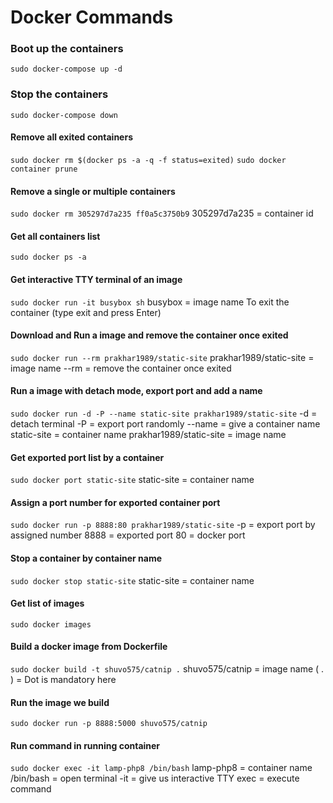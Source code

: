 # Docker Commands


### Boot up the containers
`sudo docker-compose up -d`


### Stop the containers
`sudo docker-compose down`

#### Remove all exited containers 
`sudo docker rm $(docker ps -a -q -f status=exited)`
`sudo docker container prune`


#### Remove a single or multiple containers
`sudo docker rm 305297d7a235 ff0a5c3750b9`
305297d7a235 = container id


#### Get all containers list
`sudo docker ps -a`


#### Get interactive TTY terminal of an image
`sudo docker run -it busybox sh`
busybox = image name
To exit the container (type exit and press Enter)



#### Download and Run a image and remove the container once exited 
`sudo docker run --rm prakhar1989/static-site`
prakhar1989/static-site = image name
--rm = remove the container once exited


#### Run a image with detach mode, export port and add a name
`sudo docker run -d -P --name static-site prakhar1989/static-site`
-d = detach terminal
-P = export port randomly
--name = give a container name
static-site = container name
prakhar1989/static-site = image name


#### Get exported port list by a container
`sudo docker port static-site`
static-site = container name


#### Assign a port number for exported container port
`sudo docker run -p 8888:80 prakhar1989/static-site`
-p = export port by assigned number
8888 = exported port
80 = docker port


#### Stop a container by container name
`sudo docker stop static-site`
static-site = container name


#### Get list of images
`sudo docker images`


#### Build a docker image from Dockerfile
`sudo docker build -t shuvo575/catnip .`
shuvo575/catnip = image name
( . ) = Dot is mandatory here

 
#### Run the image we build
`sudo docker run -p 8888:5000 shuvo575/catnip`


#### Run command in running container
`sudo docker exec -it lamp-php8 /bin/bash`
lamp-php8 = container name
/bin/bash = open terminal
-it = give us interactive TTY
exec = execute command


